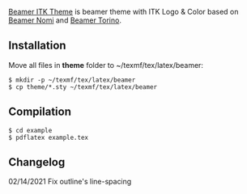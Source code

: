 [Beamer ITK Theme](https://github.com/miftanurfarid/beamer_itk_theme) is beamer theme with ITK Logo & Color based on [Beamer Nomi](https://github.com/bagustris/beamer-nomi) and [Beamer Torino](https://github.com/bbatsov/beamer-torino-theme).


## Installation

Move all files in **theme** folder to ~/texmf/tex/latex/beamer:
~~~
$ mkdir -p ~/texmf/tex/latex/beamer
$ cp theme/*.sty ~/texmf/tex/latex/beamer
~~~

## Compilation
~~~
$ cd example
$ pdflatex example.tex
~~~

## Changelog
02/14/2021
Fix outline's line-spacing

